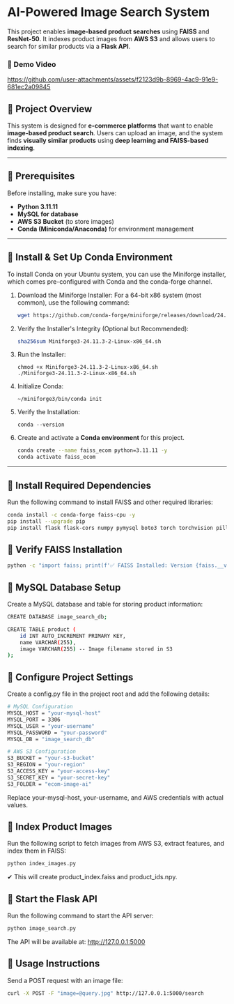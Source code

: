 # AI-Powered Image Search System

This project enables **image-based product searches** using **FAISS** and **ResNet-50**. It indexes product images from **AWS S3** and allows users to search for similar products via a **Flask API**.

### 🎥 Demo Video
https://github.com/user-attachments/assets/f2123d9b-8969-4ac9-91e9-681ec2a09845


## 📌 Project Overview

This system is designed for **e-commerce platforms** that want to enable **image-based product search**. Users can upload an image, and the system finds **visually similar products** using **deep learning and FAISS-based indexing**.

---

## 📌 Prerequisites

Before installing, make sure you have:
- **Python 3.11.11**
- **MySQL for database**
- **AWS S3 Bucket** (to store images)
- **Conda (Miniconda/Anaconda)** for environment management

---

## 📌 Install & Set Up Conda Environment
To install Conda on your Ubuntu system, you can use the Miniforge installer, which comes pre-configured with Conda and the conda-forge channel.

1. Download the Miniforge Installer:
For a 64-bit x86 system (most common), use the following command:
    ```sh
    wget https://github.com/conda-forge/miniforge/releases/download/24.11.3-2/Miniforge3-24.11.3-2-Linux-x86_64.sh
    ```


2. Verify the Installer's Integrity (Optional but Recommended):
    ```sh
    sha256sum Miniforge3-24.11.3-2-Linux-x86_64.sh
    ```

3. Run the Installer:
    ```
    chmod +x Miniforge3-24.11.3-2-Linux-x86_64.sh
    ./Miniforge3-24.11.3-2-Linux-x86_64.sh
    ```
4. Initialize Conda:
    ```
    ~/miniforge3/bin/conda init
    ```
5. Verify the Installation:
    ```
    conda --version
    ```

6. Create and activate a **Conda environment** for this project.
    ```sh
    conda create --name faiss_ecom python=3.11.11 -y
    conda activate faiss_ecom
    ```

---

## 📌  Install Required Dependencies
Run the following command to install FAISS and other required libraries:

```sh
conda install -c conda-forge faiss-cpu -y
pip install --upgrade pip
pip install flask flask-cors numpy pymysql boto3 torch torchvision pillow
```

## 📌 Verify FAISS Installation

```sh
python -c "import faiss; print(f'✅ FAISS Installed: Version {faiss.__version__}')"
```

## 📌 MySQL Database Setup
Create a MySQL database and table for storing product information:
```sh
CREATE DATABASE image_search_db;

CREATE TABLE product (
    id INT AUTO_INCREMENT PRIMARY KEY,
    name VARCHAR(255),
    image VARCHAR(255) -- Image filename stored in S3
);
```

## 📌 Configure Project Settings
Create a config.py file in the project root and add the following details:

```sh
# MySQL Configuration
MYSQL_HOST = "your-mysql-host"
MYSQL_PORT = 3306
MYSQL_USER = "your-username"
MYSQL_PASSWORD = "your-password"
MYSQL_DB = "image_search_db"

# AWS S3 Configuration
S3_BUCKET = "your-s3-bucket"
S3_REGION = "your-region"
S3_ACCESS_KEY = "your-access-key"
S3_SECRET_KEY = "your-secret-key"
S3_FOLDER = "ecom-image-ai"
```
Replace your-mysql-host, your-username, and AWS credentials with actual values.


## 📌 Index Product Images

Run the following script to fetch images from AWS S3, extract features, and index them in FAISS:

```sh
python index_images.py
```
✔ This will create product_index.faiss and product_ids.npy.


## 📌 Start the Flask API

Run the following command to start the API server:

```sh
python image_search.py
```
The API will be available at:
http://127.0.0.1:5000


## 📌 Usage Instructions

Send a POST request with an image file:

```sh
curl -X POST -F "image=@query.jpg" http://127.0.0.1:5000/search
```

